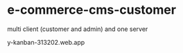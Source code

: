 # e-commerce-cms-customer
multi client (customer and admin) and one server

y-kanban-313202.web.app

